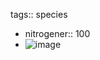 tags:: species

- nitrogener:: 100
- ![image](https://ipfs.io/ipfs/QmYg1R8WySWPViaEot3Y3YXXTvRGMAtjpGKTbDWAQvg6Sx)